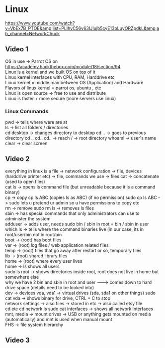 # Linux
https://www.youtube.com/watch?v=VbEx7B_PTOE&amp;list=PLIhvC56v63IJIujb5cyE13oLuyORZpdkL&amp;ab_channel=NetworkChuck

## Video 1
OS in use -> Parrot OS on https://academy.hackthebox.com/module/18/section/94  
Linux is a kernel and we built OS on top of it  
Linux kernel interfaces with CPU, RAM, Harddrive etc  
Linux kernel = middle man between OS (Application) and Hardware  
Flavors of linux kernel = parrot os, ubuntu , etc  
Linux is open source -> free to use and distribute  
Linux is faster + more secure (more servers use linux)  

### Linux Commands
pwd -> tells where were are at  
ls -> list all folders / directories  
cd desktop -> changes directory to desktop
cd .. -> goes to previous directory
cd .. cd.. cd.. -> reach / -> root directory
whoami -> user's name  
clear -> clear screen  

## Video 2
everything in linux is a file -> network configuration -> file, devices (harddrive printer etc) -> file, commands we use -> files
cat -> concatenate (used to open files)  
cat ls -> opens ls command file (but unreadable because it is a command binary)  
cp -> copy
cp ls ABC (copies ls as ABC) (if no permission)
sudo cp ls ABC -> sudo lets u pretend ur admin so u have permissions to copy etc  
rm ->  remove 
sudo rm ls -> removes ls files  
sbin -> has special commands that only administrators can use to administer the system  
adduser -> adds user, needs sudo
bin / sbin in root = bin / sbin in user  
which ls -> tells where the command binaries live (in our case, its in root/user/bin not in root/bin  
boot -> (root) has boot files  
var -> (root) log files / web application related files  
temp -> (root) files that go away after restart or so, temporary files  
lib -> (root) shared library files  
home -> (root) where every user lives  
home -> ls shows all users  
sudo ls root -> shows directories inside root, root does not live in  home but somewhere else  
why we have 2 bin and sbin in root and user ---> comes down to hard drive space (details need to be looked into)  
dev -> devices
vda, vda1 -> virtual drives (sda, sda1 on other things)
sudo cat vda -> shows binary for drive, CTRL + C to stop  
network settings -> also files -> stored in etc -> also called etsy file  
cd etc 
cd network 
ls 
sudo cat interfaces -> shows all network interfaces   
mnt, media -> mount drives -> USB or anything gets mounted on media (automatically) and mnt is used when manual mount  
FHS -> file system hierarchy  


## Video 3
